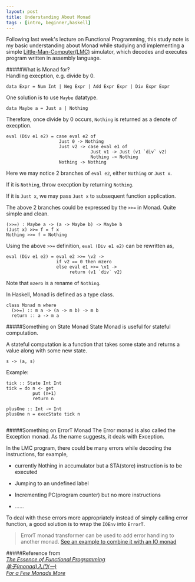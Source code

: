 ```yaml
---
layout: post
title: Understanding About Monad
tags : [intro, beginner,haskell]
---
```


Following last week's lecture on Functional Programming, this study note is my basic understanding about Monad while studying and implementing a simple [Little-Man-Computer(LMC)](http://en.wikipedia.org/wiki/Little_man_computer) simulator, which decodes and executes program written in assembly language.  
  
  
#####What is Monad for?  
Handling execption, e.g. divide by 0.  
<pre><code>data Expr = Num Int | Neg Expr | Add Expr Expr | Div Expr Expr</code></pre>
One solution is to use `Maybe` datatype. 
<pre><code>data Maybe a = Just a | Nothing </code></pre>  
Therefore, once divide by 0 occurs, `Nothing` is returned as a denote of execption.
<pre><code>eval (Div e1 e2) = case eval e2 of
                    Just 0 -> Nothing
                    Just v2 -> case eval e1 of
                                Just v1 -> Just (v1 `div` v2)
                                Nothing -> Nothing
                    Nothing -> Nothing</code></pre>
Here we may notice 2 branches of `eval e2`, either `Nothing` or `Just x`.
  
If it is `Nothing`, throw execption by returning `Nothing`.  

If it is `Just x`, we may pass `Just x` to subsequent function application.

The above 2 branches could be expressed by the `>>=` in Monad. Quite simple and clean.
<pre><code>(>>=) : Maybe a -> (a -> Maybe b) -> Maybe b
(Just x) >>= f = f x
Nothing >>= f = Nothing</code></pre>

Using the above `>>=` definition, `eval (Div e1 e2)` can be rewritten as,
<pre><code>eval (Div e1 e2) = eval e2 >>= \v2 ->
                   if v2 == 0 then mzero
                   else eval e1 >>= \v1 ->
                        return (v1 `div` v2)</code></pre>  
Note that `mzero` is a rename of `Nothing`.

In Haskell, Monad is defined as a type class.
<pre><code>class Monad m where
  (>>=) :: m a -> (a -> m b) -> m b
  return :: a -> m a</code></pre>  
  
    
#####Something on State Monad
State Monad is useful for stateful computation.  

A stateful computation is a function that takes some state and returns a value along with some new state.
<pre><code>s -> (a, s)</code></pre>
 

Example:
<pre><code>tick :: State Int Int
tick = do n <- get
          put (n+1)
          return n

plusOne :: Int -> Int
plusOne n = execState tick n

</code></pre>  
  
  
#####Something on ErrorT Monad
The Error monad is also called the Exception monad. As the name suggests, it deals with Exception. 
 
In the LMC program, there could be many errors while decoding the instructions, for example,

* currently Nothing in accumulator but a STA(store) instruction is to be executed

* Jumping to an undefined label
* Incrementing PC(program counter) but no more instructions
* ......

To deal with these errors more appropriately instead of simply calling error function, a good solution is to wrap the <code>IOEnv</code> into <code>ErrorT</code>.

>ErrorT monad transformer can be used to add error handling to another monad. [See an example to combine it with an IO monad](https://hackage.haskell.org/package/mtl-1.1.0.2/docs/Control-Monad-Error.html)











#####Reference from   
*[The Essence of Functional Programming](http://homepages.inf.ed.ac.uk/wadler/papers/essence/essence.ps)*  
*[单子(monad)入门(一)](http://www.iis.sinica.edu.tw/~scm/ncs/2009/11/a-monad-primer/)*  
*[For a Few Monads More](http://learnyouahaskell.com/for-a-few-monads-more)*
